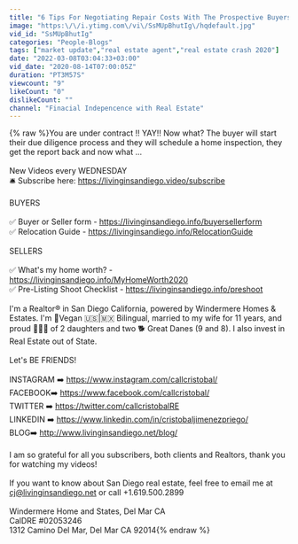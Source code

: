 ```yaml
---
title: "6 Tips For Negotiating Repair Costs With The Prospective Buyers of Your House in San Diego"
image: "https:\/\/i.ytimg.com\/vi\/SsMUpBhutIg\/hqdefault.jpg"
vid_id: "SsMUpBhutIg"
categories: "People-Blogs"
tags: ["market update","real estate agent","real estate crash 2020"]
date: "2022-03-08T03:04:33+03:00"
vid_date: "2020-08-14T07:00:05Z"
duration: "PT3M57S"
viewcount: "9"
likeCount: "0"
dislikeCount: ""
channel: "Finacial Indepencence with Real Estate"
---
```

{% raw %}You are under contract !!  YAY!! Now what? The buyer will start their due diligence process and they will schedule a home inspection, they get the report back and now what ... <br /><br />New Videos every WEDNESDAY <br />🛎  Subscribe here:  <a rel="nofollow" target="blank" href="https://livinginsandiego.video/subscribe">https://livinginsandiego.video/subscribe</a><br /><br />BUYERS<br /><br />✅ Buyer or Seller form - <a rel="nofollow" target="blank" href="https://livinginsandiego.info/buyersellerform">https://livinginsandiego.info/buyersellerform</a><br />✅ Relocation Guide - <a rel="nofollow" target="blank" href="https://livinginsandiego.info/RelocationGuide">https://livinginsandiego.info/RelocationGuide</a><br /><br />SELLERS<br /><br />✅ What's my home worth? - <a rel="nofollow" target="blank" href="https://livinginsandiego.info/MyHomeWorth2020">https://livinginsandiego.info/MyHomeWorth2020</a><br />✅ Pre-Listing Shoot Checklist -  <a rel="nofollow" target="blank" href="https://livinginsandiego.info/preshoot">https://livinginsandiego.info/preshoot</a><br /><br />I'm a Realtor® in San Diego California, powered by Windermere Homes &amp; Estates. I'm 🥗Vegan 🇺🇸|🇲🇽 Bilingual, married to my wife for 11 years, and proud 👨‍👧‍👧  of 2 daughters and two 🐕   Great Danes (9 and 8). I also invest in Real Estate out of State.<br /><br />Let's BE FRIENDS!<br /><br />INSTAGRAM ➡️  <a rel="nofollow" target="blank" href="https://www.instagram.com/callcristobal/">https://www.instagram.com/callcristobal/</a><br />FACEBOOK➡️   <a rel="nofollow" target="blank" href="https://www.facebook.com/callcristobal/">https://www.facebook.com/callcristobal/</a><br />TWITTER ➡️  <a rel="nofollow" target="blank" href="https://twitter.com/callcristobalRE">https://twitter.com/callcristobalRE</a><br />LINKEDIN ➡️  <a rel="nofollow" target="blank" href="https://www.linkedin.com/in/cristobaljimenezpriego/">https://www.linkedin.com/in/cristobaljimenezpriego/</a><br />BLOG➡️   <a rel="nofollow" target="blank" href="http://www.livinginsandiego.net/blog/">http://www.livinginsandiego.net/blog/</a><br /><br />I am so grateful for all you subscribers, both clients and Realtors, thank you for watching my videos!<br /><br />If you want to know about San Diego real estate, feel free to email me at<br />cj@livinginsandiego.net or call +1.619.500.2899<br /><br />Windermere Home and States, Del Mar CA <br />CalDRE #02053246<br />1312 Camino Del Mar, Del Mar CA 92014{% endraw %}
